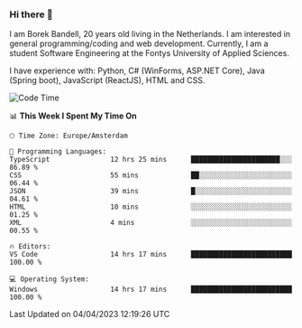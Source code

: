 ### Hi there 👋

I am Borek Bandell, 20 years old living in the Netherlands. I am interested in general programming/coding and web development. Currently, I am a student Software Engineering at the Fontys University of Applied Sciences.

I have experience with: Python, C# (WinForms, ASP.NET Core), Java (Spring boot), JavaScript (ReactJS), HTML and CSS.

<!--START_SECTION:waka-->
![Code Time](http://img.shields.io/badge/Code%20Time-494%20hrs%2028%20mins-blue)

📊 **This Week I Spent My Time On** 

```text
🕑︎ Time Zone: Europe/Amsterdam

💬 Programming Languages: 
TypeScript               12 hrs 25 mins      ██████████████████████░░░   86.89 % 
CSS                      55 mins             ██░░░░░░░░░░░░░░░░░░░░░░░   06.44 % 
JSON                     39 mins             █░░░░░░░░░░░░░░░░░░░░░░░░   04.61 % 
HTML                     10 mins             ░░░░░░░░░░░░░░░░░░░░░░░░░   01.25 % 
XML                      4 mins              ░░░░░░░░░░░░░░░░░░░░░░░░░   00.55 % 

🔥 Editors: 
VS Code                  14 hrs 17 mins      █████████████████████████   100.00 % 

💻 Operating System: 
Windows                  14 hrs 17 mins      █████████████████████████   100.00 % 
```


 Last Updated on 04/04/2023 12:19:26 UTC
<!--END_SECTION:waka-->

<!--**tcBorek2002/tcBorek2002** is a ✨ _special_ ✨ repository because its `README.md` (this file) appears on your GitHub profile.

Here are some ideas to get you started:

- 🔭 I’m currently working on ...
- 🌱 I’m currently learning ...
- 👯 I’m looking to collaborate on ...
- 🤔 I’m looking for help with ...
- 💬 Ask me about ...
- 📫 How to reach me: ...
- 😄 Pronouns: ...
- ⚡ Fun fact: ...
-->
